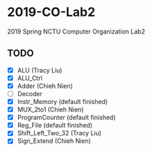 # 2019-CO-Lab2
2019 Spring NCTU Computer Organization Lab2

## TODO
- [x] ALU (Tracy Liu)
- [x] ALU_Ctrl
- [x] Adder (Chieh Nien)
- [ ] Decoder
- [x] Instr_Memory (default finished)
- [x] MUX_2to1 (Chieh Nien)
- [x] ProgramCounter (default finished)
- [x] Reg_File (default finished)
- [x] Shift_Left_Two_32 (Tracy Liu)
- [x] Sign_Extend (Chieh Nien)
